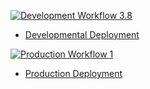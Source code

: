 [![Development Workflow 3.8](https://github.com/mj434/final/actions/workflows/dev.yml/badge.svg)](https://github.com/mj434/final/actions/workflows/dev.yml)
* [Developmental Deployment](https://mj434-final-dev.herokuapp.com/)

[![Production Workflow 1](https://github.com/mj434/final/actions/workflows/prod.yml/badge.svg)](https://github.com/mj434/final/actions/workflows/prod.yml)
* [Production Deployment](https://mj434-final-prod.herokuapp.com/)